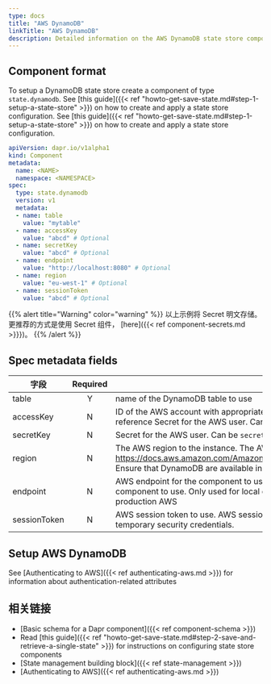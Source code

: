 ```yaml
---
type: docs
title: "AWS DynamoDB"
linkTitle: "AWS DynamoDB"
description: Detailed information on the AWS DynamoDB state store component
---
```


## Component format

To setup a DynamoDB state store create a component of type `state.dynamodb`. See [this guide]({{< ref "howto-get-save-state.md#step-1-setup-a-state-store" >}}) on how to create and apply a state store configuration. See [this guide]({{< ref "howto-get-save-state.md#step-1-setup-a-state-store" >}}) on how to create and apply a state store configuration.

```yaml
apiVersion: dapr.io/v1alpha1
kind: Component
metadata:
  name: <NAME>
  namespace: <NAMESPACE>
spec:
  type: state.dynamodb
  version: v1
  metadata:
  - name: table
    value: "mytable"
  - name: accessKey
    value: "abcd" # Optional
  - name: secretKey
    value: "abcd" # Optional
  - name: endpoint
    value: "http://localhost:8080" # Optional
  - name: region 
    value: "eu-west-1" # Optional
  - name: sessionToken
    value: "abcd" # Optional
```

{{% alert title="Warning" color="warning" %}}
以上示例将 Secret 明文存储。 更推荐的方式是使用 Secret 组件， [here]({{< ref component-secrets.md >}}})。
{{% /alert %}}

## Spec metadata fields

| 字段           | Required | Details                                                                                                                                                                                                                                                                                                  | Example                                      |
| ------------ |:--------:| -------------------------------------------------------------------------------------------------------------------------------------------------------------------------------------------------------------------------------------------------------------------------------------------------------- | -------------------------------------------- |
| table        |    Y     | name of the DynamoDB table to use                                                                                                                                                                                                                                                                        | `"mytable"`                                  |
| accessKey    |    N     | ID of the AWS account with appropriate permissions to SNS and SQS. Can be `secretKeyRef` to use a secret reference Secret for the AWS user. Can be `secretKeyRef` to use a secret reference                                                                                                              | `"AKIAIOSFODNN7EXAMPLE"`                     |
| secretKey    |    N     | Secret for the AWS user. Can be `secretKeyRef` to use a secret reference                                                                                                                                                                                                                                 | `"wJalrXUtnFEMI/K7MDENG/bPxRfiCYEXAMPLEKEY"` |
| region       |    N     | The AWS region to the instance. The AWS region to the instance. See this page for valid regions: https://docs.aws.amazon.com/AmazonRDS/latest/UserGuide/Concepts.RegionsAndAvailabilityZones.html. Ensure that DynamoDB are available in that region. Ensure that DynamoDB are available in that region. | `"us-east-1"`                                |
| endpoint     |    N     | AWS endpoint for the component to use. Only used for local development. AWS endpoint for the component to use. Only used for local development. The `endpoint` is unncessary when running against production AWS                                                                                         | `"http://localhost:4566"`                    |
| sessionToken |    N     | AWS session token to use.  AWS session token to use.  A session token is only required if you are using temporary security credentials.                                                                                                                                                                  | `"TOKEN"`                                    |

## Setup AWS DynamoDB
See [Authenticating to AWS]({{< ref authenticating-aws.md >}}) for information about authentication-related attributes

## 相关链接
- [Basic schema for a Dapr component]({{< ref component-schema >}})
- Read [this guide]({{< ref "howto-get-save-state.md#step-2-save-and-retrieve-a-single-state" >}}) for instructions on configuring state store components
- [State management building block]({{< ref state-management >}})
- [Authenticating to AWS]({{< ref authenticating-aws.md >}})
